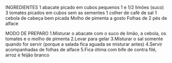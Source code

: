 INGREDIENTES
1 abacate picado em cubos pequenos
1 e 1/2 limões (suco)
3 tomates picados em cubos sem as sementes
1 colher de café de sal
1 cebola de cabeça bem picada
Molho de pimenta a gosto
Folhas de 2 pés de alface

MODO DE PREPARO
1.Misturar o abacate com o suco de limão, a cebola, os tomates e o molho de pimenta
2.Levar para gelar
3.Misturar o sal somente quando for servir (porque a salada fica aguada se misturar antes)
4.Servir acompanhadas de folhas de alface
5.Fica ótima com bife de contra filé, arroz e feijão branco
